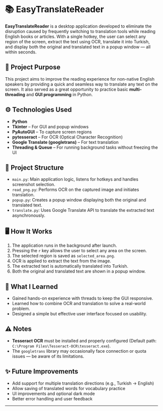 # 📚 EasyTranslateReader

**EasyTranslateReader** is a desktop application developed to eliminate the disruption caused by frequently switching to translation tools while reading English books or articles. With a single hotkey, the user can select any region of the screen, extract the text using OCR, translate it into Turkish, and display both the original and translated text in a popup window — all within seconds.

## 🚀 Project Purpose

This project aims to improve the reading experience for non-native English speakers by providing a quick and seamless way to translate any text on the screen. It also served as a great opportunity to practice basic **multi-threading** and **GUI programming** in Python.

## ⚙️ Technologies Used

- **Python**
- **Tkinter** – For GUI and popup windows
- **PyAutoGUI** – To capture screen regions
- **pytesseract** – For OCR (Optical Character Recognition)
- **Google Translate (googletrans)** – For text translation
- **Threading & Queue** – For running background tasks without freezing the UI

## 🧩 Project Structure

- `main.py`: Main application logic, listens for hotkeys and handles screenshot selection.
- `read_png.py`: Performs OCR on the captured image and initiates translation.
- `popup.py`: Creates a popup window displaying both the original and translated text.
- `translate.py`: Uses Google Translate API to translate the extracted text asynchronously.

## 🖥️ How It Works

1. The application runs in the background after launch.
2. Pressing the `r` key allows the user to select any area on the screen.
3. The selected region is saved as `selected_area.png`.
4. OCR is applied to extract the text from the image.
5. The extracted text is automatically translated into Turkish.
6. Both the original and translated text are shown in a popup window.

## 🧠 What I Learned

- Gained hands-on experience with threads to keep the GUI responsive.
- Learned how to combine OCR and translation to solve a real-world problem.
- Designed a simple but effective user interface focused on usability.

## ⚠️ Notes

- **Tesseract OCR** must be installed and properly configured (Default path: `C:\Program Files\Tesseract-OCR\tesseract.exe`).
- The `googletrans` library may occasionally face connection or quota issues — be aware of its limitations.

## ✨ Future Improvements

- Add support for multiple translation directions (e.g., Turkish → English)
- Allow saving of translated words for vocabulary practice
- UI improvements and optional dark mode
- Better error handling and user feedback

---
